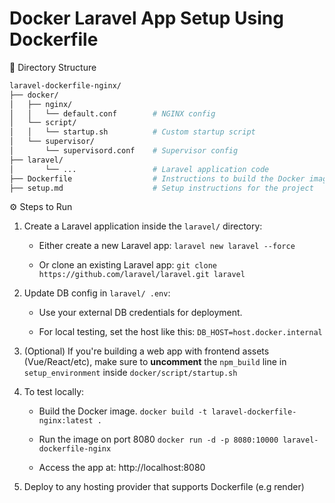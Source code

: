 # Docker Laravel App Setup Using Dockerfile

📁 Directory Structure

```sh
laravel-dockerfile-nginx/
├── docker/  
│   ├── nginx/
│   │   └── default.conf        # NGINX config
│   └── script/
│   │   └── startup.sh          # Custom startup script
│   └── supervisor/
│       └── supervisord.conf    # Supervisor config  
├── laravel/                    
│       └── ...                 # Laravel application code
├── Dockerfile                  # Instructions to build the Docker image
├── setup.md                    # Setup instructions for the project
```

⚙️ Steps to Run

1.  Create a Laravel application inside the `laravel/` directory:

    -   Either create a new Laravel app:
        `laravel new laravel --force`

    -   Or clone an existing Laravel app:
        `git clone https://github.com/laravel/laravel.git laravel`

2.  Update DB config in `laravel/ .env`:

    -   Use your external DB credentials for deployment.

    -   For local testing, set the host like this:
        `DB_HOST=host.docker.internal`

3.  (Optional) If you're building a web app with frontend assets (Vue/React/etc), make sure to **uncomment** the `npm_build` line in
    `setup_environment` inside `docker/script/startup.sh`

4.  To test locally:

    -   Build the Docker image. 
        `docker build -t laravel-dockerfile-nginx:latest .`

    -   Run the image on port 8080
        `docker run -d -p 8080:10000 laravel-dockerfile-nginx`

    -   Access the app at: http://localhost:8080

5. Deploy to any hosting provider that supports Dockerfile (e.g render)
